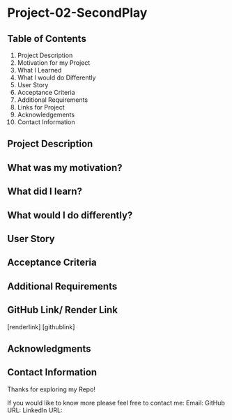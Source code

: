 # Project-02-SecondPlay


## Table of Contents
1. Project Description
2. Motivation for my Project
3. What I Learned
4. What I would do Differently 
5. User Story
6. Acceptance Criteria
7. Additional Requirements
8. Links for Project
9. Acknowledgements
10. Contact Information


## Project Description



## What was my motivation?


## What did I learn?



## What would I do differently?


## User Story



## Acceptance Criteria


## Additional Requirements


## GitHub Link/ Render Link
[renderlink] 
[githublink] 


## Acknowledgments 



## Contact Information
Thanks for exploring my Repo!

If you would like to know more please feel free to contact me:
Email: 
GitHub URL: 
LinkedIn URL: 
